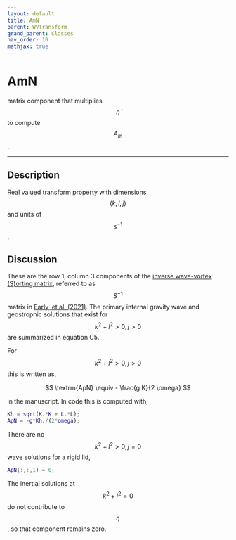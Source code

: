 ```yaml
---
layout: default
title: AmN
parent: WVTransform
grand_parent: Classes
nav_order: 10
mathjax: true
---
```


#  AmN

matrix component that multiplies $$\tilde{\eta}$$ to compute $$A_m$$.


---

## Description
Real valued transform property with dimensions $$(k,l,j)$$ and units of $$s^{-1}$$.

## Discussion

These are the row 1, column 3 components of the [inverse wave-vortex (S)orting matrix](/transformations/transformations.html), referred to as $$S^{-1}$$ matrix in [Early, et al. (2021)](https://doi.org/10.1017/jfm.2020.995). The primary internal gravity wave and geostrophic solutions that exist for $$k^2+l^2>0, j>0$$ are summarized in equation C5.

For $$k^2+l^2>0, j>0$$ this is written as,

$$
\textrm{ApN} \equiv - \frac{g K}{2 \omega}
$$

in the manuscript. In code this is computed with,

```matlab
Kh = sqrt(K.*K + L.*L);
ApN = -g*Kh./(2*omega);
```

There are no $$k^2+l^2>0, j=0$$ wave solutions for a rigid lid,

```matlab
ApN(:,:,1) = 0;
```

The inertial solutions at $$k^2+l^2=0$$ do not contribute to $$\eta$$, so that component remains zero.


